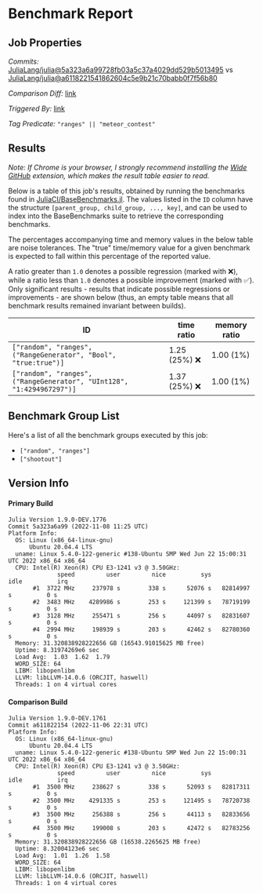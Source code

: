 # Benchmark Report

## Job Properties

*Commits:* [JuliaLang/julia@5a323a6a99728fb03a5c37a4029dd529b5013495](https://github.com/JuliaLang/julia/commit/5a323a6a99728fb03a5c37a4029dd529b5013495) vs [JuliaLang/julia@a6118221541862604c5e9b21c70babb0f7f56b80](https://github.com/JuliaLang/julia/commit/a6118221541862604c5e9b21c70babb0f7f56b80)

*Comparison Diff:* [link](https://github.com/JuliaLang/julia/compare/a6118221541862604c5e9b21c70babb0f7f56b80..5a323a6a99728fb03a5c37a4029dd529b5013495)

*Triggered By:* [link](https://github.com/JuliaLang/julia/commit/5a323a6a99728fb03a5c37a4029dd529b5013495#commitcomment-89804882)

*Tag Predicate:* `"ranges" || "meteor_contest"`

## Results

*Note: If Chrome is your browser, I strongly recommend installing the [Wide GitHub](https://chrome.google.com/webstore/detail/wide-github/kaalofacklcidaampbokdplbklpeldpj?hl=en)
extension, which makes the result table easier to read.*

Below is a table of this job's results, obtained by running the benchmarks found in
[JuliaCI/BaseBenchmarks.jl](https://github.com/JuliaCI/BaseBenchmarks.jl). The values
listed in the `ID` column have the structure `[parent_group, child_group, ..., key]`,
and can be used to index into the BaseBenchmarks suite to retrieve the corresponding
benchmarks.

The percentages accompanying time and memory values in the below table are noise tolerances. The "true"
time/memory value for a given benchmark is expected to fall within this percentage of the reported value.

A ratio greater than `1.0` denotes a possible regression (marked with :x:), while a ratio less
than `1.0` denotes a possible improvement (marked with :white_check_mark:). Only significant results - results
that indicate possible regressions or improvements - are shown below (thus, an empty table means that all
benchmark results remained invariant between builds).

| ID | time ratio | memory ratio |
|----|------------|--------------|
| `["random", "ranges", ("RangeGenerator", "Bool", "true:true")]` | 1.25 (25%) :x: | 1.00 (1%)  |
| `["random", "ranges", ("RangeGenerator", "UInt128", "1:4294967297")]` | 1.37 (25%) :x: | 1.00 (1%)  |

## Benchmark Group List

Here's a list of all the benchmark groups executed by this job:

- `["random", "ranges"]`
- `["shootout"]`

## Version Info

#### Primary Build

```
Julia Version 1.9.0-DEV.1776
Commit 5a323a6a99 (2022-11-08 11:25 UTC)
Platform Info:
  OS: Linux (x86_64-linux-gnu)
      Ubuntu 20.04.4 LTS
  uname: Linux 5.4.0-122-generic #138-Ubuntu SMP Wed Jun 22 15:00:31 UTC 2022 x86_64 x86_64
  CPU: Intel(R) Xeon(R) CPU E3-1241 v3 @ 3.50GHz: 
              speed         user         nice          sys         idle          irq
       #1  3722 MHz     237978 s        338 s      52076 s   82814997 s          0 s
       #2  3483 MHz    4289986 s        253 s     121399 s   78719199 s          0 s
       #3  3128 MHz     255471 s        256 s      44097 s   82831607 s          0 s
       #4  2994 MHz     198939 s        203 s      42462 s   82780360 s          0 s
  Memory: 31.320838928222656 GB (16543.91015625 MB free)
  Uptime: 8.31974269e6 sec
  Load Avg:  1.03  1.62  1.79
  WORD_SIZE: 64
  LIBM: libopenlibm
  LLVM: libLLVM-14.0.6 (ORCJIT, haswell)
  Threads: 1 on 4 virtual cores

```

#### Comparison Build

```
Julia Version 1.9.0-DEV.1761
Commit a611822154 (2022-11-06 22:31 UTC)
Platform Info:
  OS: Linux (x86_64-linux-gnu)
      Ubuntu 20.04.4 LTS
  uname: Linux 5.4.0-122-generic #138-Ubuntu SMP Wed Jun 22 15:00:31 UTC 2022 x86_64 x86_64
  CPU: Intel(R) Xeon(R) CPU E3-1241 v3 @ 3.50GHz: 
              speed         user         nice          sys         idle          irq
       #1  3500 MHz     238627 s        338 s      52093 s   82817311 s          0 s
       #2  3500 MHz    4291335 s        253 s     121495 s   78720738 s          0 s
       #3  3500 MHz     256388 s        256 s      44113 s   82833656 s          0 s
       #4  3500 MHz     199008 s        203 s      42472 s   82783256 s          0 s
  Memory: 31.320838928222656 GB (16538.2265625 MB free)
  Uptime: 8.32004123e6 sec
  Load Avg:  1.01  1.26  1.58
  WORD_SIZE: 64
  LIBM: libopenlibm
  LLVM: libLLVM-14.0.6 (ORCJIT, haswell)
  Threads: 1 on 4 virtual cores

```
